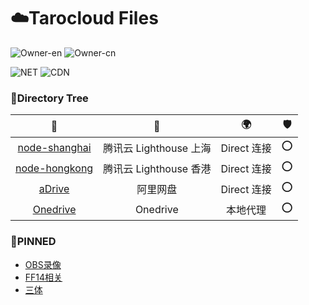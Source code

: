 # ☁️Tarocloud Files

![Owner-en](https://img.shields.io/badge/Owner-Aurorataro-brightgreen)
![Owner-cn](https://img.shields.io/badge/same_as-流云心Aurora-brightgreen)

![NET](https://img.shields.io/badge/Host_by-tarocloud.net-orange)
![CDN](https://img.shields.io/badge/CDN-Cloudflare-orange)

### 🌲Directory Tree

📂 | 💾 | 🌍 | 🛡️
:-: | :-: | :-: | :-: 
[node-shanghai](/node-shanghai) | 腾讯云 Lighthouse 上海 | Direct 连接 | ⭕
[node-hongkong](/node-hongkong) | 腾讯云 Lighthouse 香港 | Direct 连接 | ⭕
[aDrive](/aDrive) | 阿里网盘 | Direct 连接 | ⭕
[Onedrive](/Onedrive) | Onedrive | 本地代理 | ⭕

### 📌PINNED
- [OBS录像](/Onedrive/Media/Record/OBS)
- [FF14相关](/Onedrive/Personal/Sync/FinalFantansy)
- [三体](/aDrive/三体.4K.高码率)